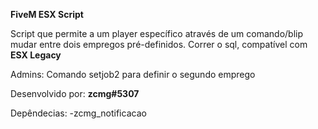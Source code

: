 **FiveM ESX Script**

Script que permite a um player específico através de um comando/blip mudar entre dois empregos pré-definidos.
Correr o sql, compatível com **ESX Legacy**

Admins:
Comando setjob2 para definir o segundo emprego

Desenvolvido por: **zcmg#5307**

Depêndecias:
-zcmg_notificacao
